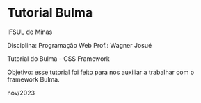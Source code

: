 # Tutorial Bulma

IFSUL de Minas

Disciplina: Programação Web
Prof.: Wagner Josué

Tutorial do Bulma - CSS Framework

Objetivo: esse tutorial foi feito para nos auxiliar a trabalhar com o framework Bulma.

nov/2023
